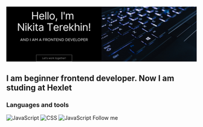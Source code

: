![Header](https://github.com/Nikitereh/Nikitereh/blob/main/assets/header.png)

## I am beginner frontend developer. Now I am studing at Hexlet

### Languages and tools
![JavaScript](https://img.shields.io/badge/-JavaScript-090909?style=for-the-badge&logo=JavaScript&logoColor=E9D54D)
![CSS](https://img.shields.io/badge/-CSS-090909?style=for-the-badge&logo=Css&logoColor=E9D54D)
![JavaScript](https://img.shields.io/badge/-HTML-090909?style=for-the-badge&logo=HTML&logoColor=E9D54D)
Follow me
